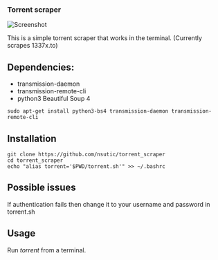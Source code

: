 ### Torrent scraper

![Screenshot](https://i.imgur.com/IHm1fCW.png)

This is a simple torrent scraper that works in the terminal. (Currently scrapes 1337x.to)

## Dependencies:
* transmission-daemon
* transmission-remote-cli
* python3 Beautiful Soup 4

```
sudo apt-get install python3-bs4 transmission-daemon transmission-remote-cli
```

## Installation
```
git clone https://github.com/nsutic/torrent_scraper
cd torrent_scraper
echo "alias torrent='$PWD/torrent.sh'" >> ~/.bashrc
```
## Possible issues

If authentication fails then change it to your username and password in torrent.sh


## Usage

Run *torrent* from a terminal.

 
